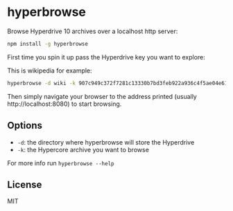 # hyperbrowse

Browse Hyperdrive 10 archives over a localhost http server:

``` sh
npm install -g hyperbrowse
```

First time you spin it up pass the Hyperdrive key you want to explore:

This is wikipedia for example:

``` sh
hyperbrowse -d wiki -k 907c949c372f7281c13330b7bd3feb922a936c4f5ae04e61e34e3c90fc6eba9b
```

Then simply navigate your browser to the address printed (usually http://localhost:8080)
to start browsing.

## Options

- `-d`: the directory where hyperbrowse will store the Hyperdrive
- `-k`: the Hypercore archive you want to browse


For more info run `hyperbrowse --help`

## License

MIT
